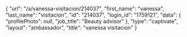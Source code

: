 {
    "url": "\/a\/vanessa-visitacion\/214037",
    "first_name": "vanessa",
    "last_name": "visitacion",
    "id": "214037",
    "login_id": "1759121",
    "data": {
        "profilePhoto": null,
        "job_title": "Beauty advisor"
    },
    "type": "captivate",
    "layout": "ambassador",
    "title": "vanessa visitacion"
}